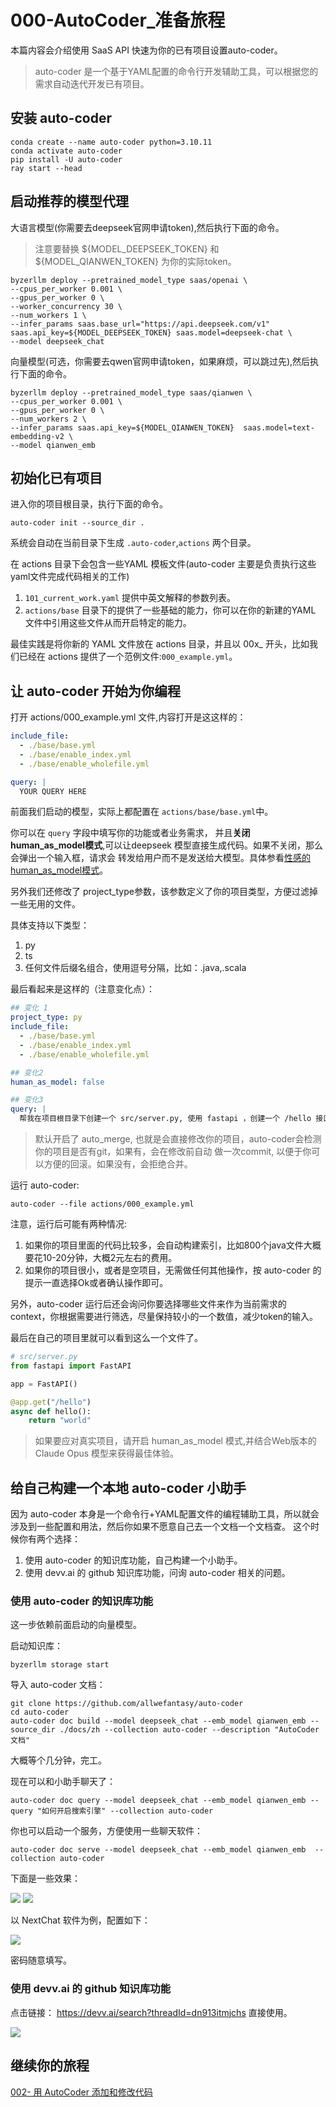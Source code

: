 # 000-AutoCoder_准备旅程

本篇内容会介绍使用 SaaS API 快速为你的已有项目设置auto-coder。

> auto-coder 是一个基于YAML配置的命令行开发辅助工具，可以根据您的需求自动迭代开发已有项目。

## 安装 auto-coder

```shell
conda create --name auto-coder python=3.10.11
conda activate auto-coder
pip install -U auto-coder
ray start --head
```

## 启动推荐的模型代理

大语言模型(你需要去deepseek官网申请token),然后执行下面的命令。

> 注意要替换 ${MODEL_DEEPSEEK_TOKEN} 和 ${MODEL_QIANWEN_TOKEN} 为你的实际token。

```shell
byzerllm deploy --pretrained_model_type saas/openai \
--cpus_per_worker 0.001 \
--gpus_per_worker 0 \
--worker_concurrency 30 \
--num_workers 1 \
--infer_params saas.base_url="https://api.deepseek.com/v1" saas.api_key=${MODEL_DEEPSEEK_TOKEN} saas.model=deepseek-chat \
--model deepseek_chat
```

向量模型(可选，你需要去qwen官网申请token，如果麻烦，可以跳过先),然后执行下面的命令。

```shell
byzerllm deploy --pretrained_model_type saas/qianwen \
--cpus_per_worker 0.001 \
--gpus_per_worker 0 \
--num_workers 2 \
--infer_params saas.api_key=${MODEL_QIANWEN_TOKEN}  saas.model=text-embedding-v2 \
--model qianwen_emb
```

## 初始化已有项目

进入你的项目根目录，执行下面的命令。

```shell
auto-coder init --source_dir .
```
系统会自动在当前目录下生成 `.auto-coder`,`actions` 两个目录。

在 actions 目录下会包含一些YAML 模板文件(auto-coder 主要是负责执行这些 yaml文件完成代码相关的工作)

1.  `101_current_work.yaml` 提供中英文解释的参数列表。
2.  `actions/base` 目录下的提供了一些基础的能力，你可以在你的新建的YAML 文件中引用这些文件从而开启特定的能力。

最佳实践是将你新的 YAML 文件放在 actions 目录，并且以 00x_ 开头，比如我们已经在 actions 提供了一个范例文件:`000_example.yml`。

## 让 auto-coder 开始为你编程

打开 actions/000_example.yml 文件,内容打开是这这样的：

```yaml
include_file:
  - ./base/base.yml
  - ./base/enable_index.yml
  - ./base/enable_wholefile.yml    

query: |
  YOUR QUERY HERE
```

前面我们启动的模型，实际上都配置在 `actions/base/base.yml`中。

你可以在 `query` 字段中填写你的功能或者业务需求，
并且**关闭 human_as_model模式**,可以让deepseek 模型直接生成代码。如果不关闭，那么会弹出一个输入框，请求会
转发给用户而不是发送给大模型。具体参看[性感的human_as_model模式](../zh/003-%20AutoCoder%20使用Web版大模型，性感的Human%20As%20Model%20模式.md)。

另外我们还修改了 project_type参数，该参数定义了你的项目类型，方便过滤掉一些无用的文件。

具体支持以下类型：

1. py
2. ts
3. 任何文件后缀名组合，使用逗号分隔，比如：.java,.scala

最后看起来是这样的（注意变化点）：

```yaml
## 变化 1
project_type: py
include_file:
  - ./base/base.yml
  - ./base/enable_index.yml
  - ./base/enable_wholefile.yml    

## 变化2
human_as_model: false  

## 变化3
query: |  
  帮我在项目根目录下创建一个 src/server.py, 使用 fastapi ，创建一个 /hello 接口，返回 world.
```

> 默认开启了 auto_merge, 也就是会直接修改你的项目，auto-coder会检测你的项目是否有git，如果有，会在修改前自动
> 做一次commit, 以便于你可以方便的回滚。如果没有，会拒绝合并。

运行 auto-coder:

```shell
auto-coder --file actions/000_example.yml
```

注意，运行后可能有两种情况:

1. 如果你的项目里面的代码比较多，会自动构建索引，比如800个java文件大概要花10-20分钟，大概2元左右的费用。
2. 如果你的项目很小，或者是空项目，无需做任何其他操作，按 auto-coder 的提示一直选择Ok或者确认操作即可。

另外，auto-coder 运行后还会询问你要选择哪些文件来作为当前需求的context，你根据需要进行筛选，尽量保持较小的一个数值，减少token的输入。

最后在自己的项目里就可以看到这么一个文件了。

```python
# src/server.py
from fastapi import FastAPI

app = FastAPI()

@app.get("/hello")
async def hello():
    return "world"
```

> 如果要应对真实项目，请开启 human_as_model 模式,并结合Web版本的 Claude Opus 模型来获得最佳体验。

## 给自己构建一个本地 auto-coder 小助手

因为 auto-coder 本身是一个命令行+YAML配置文件的编程辅助工具，所以就会涉及到一些配置和用法，然后你如果不愿意自己去一个文档一个文档查。
这个时候你有两个选择：

1. 使用 auto-coder 的知识库功能，自己构建一个小助手。
2. 使用 devv.ai 的 github 知识库功能，问询 auto-coder 相关的问题。


### 使用 auto-coder 的知识库功能

这一步依赖前面启动的向量模型。

启动知识库：

```shell
byzerllm storage start
```

导入 auto-coder 文档：

```shell
git clone https://github.com/allwefantasy/auto-coder
cd auto-coder 
auto-coder doc build --model deepseek_chat --emb_model qianwen_emb --source_dir ./docs/zh --collection auto-coder --description "AutoCoder文档"
```

大概等个几分钟，完工。

现在可以和小助手聊天了：

```shell
auto-coder doc query --model deepseek_chat --emb_model qianwen_emb --query "如何开启搜索引擎" --collection auto-coder
```

你也可以启动一个服务，方便使用一些聊天软件：

```shell
auto-coder doc serve --model deepseek_chat --emb_model qianwen_emb  --collection auto-coder
```

下面是一些效果：

![](../images/000-01.png)
![](../images/000-02.png)

以 NextChat 软件为例，配置如下：

![](../images/000-03.png)

密码随意填写。

### 使用 devv.ai 的 github 知识库功能

点击链接： https://devv.ai/search?threadId=dn913itmjchs 直接使用。

![](../images/000-04.png)

## 继续你的旅程

[002- 用 AutoCoder 添加和修改代码](./002-%20%E7%94%A8%20AutoCoder%20%E6%B7%BB%E5%8A%A0%E5%92%8C%E4%BF%AE%E6%94%B9%E4%BB%A3%E7%A0%81.md)




